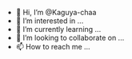 - 👋 Hi, I’m @Kaguya-chaa
- 👀 I’m interested in ...
- 🌱 I’m currently learning ...
- 💞️ I’m looking to collaborate on ...
- 📫 How to reach me ...

<!---
Kaguya-chaa/Kaguya-chaa is a ✨ special ✨ repository because its `README.md` (this file) appears on your GitHub profile.
You can click the Preview link to take a look at your changes.
--->
